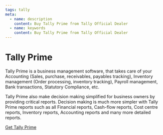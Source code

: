 ```yaml
---
tags: tally
meta:
  - name: description
    content: Buy Tally Prime from Tally Official Dealer
  - name: keywords
    content: Buy Tally Prime from Tally Official Dealer
---
```


# Tally Prime

Tally Prime is a business management software, that takes care of your Accounting (Sales, purchase, receivables, payables tracking), Inventory management (Order processing, inventory tracking), Payroll management, Bank transactions, Statutory Compliance, etc.

Tally Prime also make decision making simplified for business owners by providing critical reports. Decision making is much more simpler with Tally Prime reports such as all Financial reports, Cash-flow reports, Cost centre reports, Inventory reports, Accounting reports and many more detailed reports.

[Get Tally Prime](https://tallyplanet.com/)
